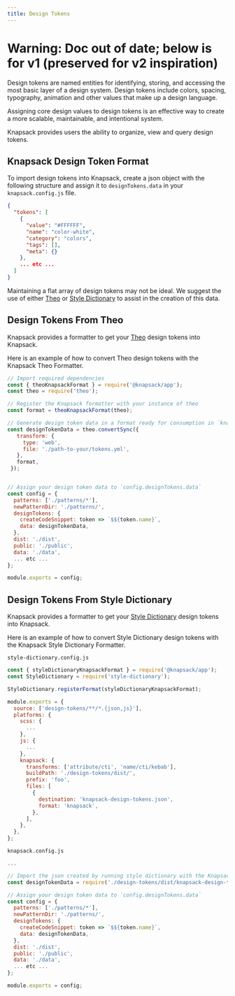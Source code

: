 ```yaml
---
title: Design Tokens
---
```


# **Warning: Doc out of date; below is for v1 (preserved for v2 inspiration)**

Design tokens are named entities for identifying, storing, and accessing the most basic layer of a design system. Design tokens include colors, spacing, typography, animation and other values that make up a design language.

Assigning core design values to design tokens is an effective way to create a more scalable, maintainable, and intentional system.

Knapsack provides users the ability to organize, view and query design tokens.

## Knapsack Design Token Format

To import design tokens into Knapsack, create a json object with the following structure and assign it to `designTokens.data` in your `knapsack.config.js` file.

```json
{
  "tokens": [
    {
      "value": "#FFFFFF",
      "name": "color-white",
      "category": "colors",
      "tags": [],
      "meta": {}
    },
    ... etc ...
  ]
}
```

Maintaining a flat array of design tokens may not be ideal. We suggest the use of either [Theo](https://www.npmjs.com/package/theo) or [Style Dictionary](https://amzn.github.io/style-dictionary/#/) to assist in the creation of this data.

## Design Tokens From Theo

Knapsack provides a formatter to get your [Theo](https://www.npmjs.com/package/theo) design tokens into Knapsack.

Here is an example of how to convert Theo design tokens with the Knapsack Theo Formatter.

```javascript
// Import required dependencies
const { theoKnapsackFormat } = require('@knapsack/app');
const theo = require('theo');

// Register the Knapsack formatter with your instance of theo
const format = theoKnapsackFormat(theo);

// Generate design token data in a format ready for consumption in `knapsack.config.js`
const designTokenData = theo.convertSync({
   transform: {
     type: 'web',
     file: './path-to-your/tokens.yml',
   },
   format,
 });


// Assign your design token data to `config.designTokens.data`
const config = {
  patterns: ['./patterns/*'],
  newPatternDir: './patterns/',
  designTokens: {
    createCodeSnippet: token => `$${token.name}`,
    data: designTokenData,
  },
  dist: './dist',
  public: './public',
  data: './data',
  ... etc ...
};

module.exports = config;

```

## Design Tokens From Style Dictionary

Knapsack provides a formatter to get your [Style Dictionary](https://amzn.github.io/style-dictionary/#/) design tokens into Knapsack.

Here is an example of how to convert Style Dictionary design tokens with the Knapsack Style Dictionary Formatter.

`style-dictionary.config.js`

```javascript
const { styleDictionaryKnapsackFormat } = require('@knapsack/app');
const StyleDictionary = require('style-dictionary');

StyleDictionary.registerFormat(styleDictionaryKnapsackFormat);

module.exports = {
  source: ['design-tokens/**/*.{json,js}'],
  platforms: {
    scss: {
      ...
    },
    js: {
      ...
    },
    knapsack: {
      transforms: ['attribute/cti', 'name/cti/kebab'],
      buildPath: './design-tokens/dist/',
      prefix: 'foo',
      files: [
        {
          destination: 'knapsack-design-tokens.json',
          format: 'knapsack',
        },
      ],
    },
  },
};
```

`knapsack.config.js`

```javascript
...

// Import the json created by running style dictionary with the Knapsack formatter
const designTokenData = require('./design-tokens/dist/knapsack-design-tokens');

// Assign your design token data to `config.designTokens.data`
const config = {
  patterns: ['./patterns/*'],
  newPatternDir: './patterns/',
  designTokens: {
    createCodeSnippet: token => `$${token.name}`,
    data: designTokenData,
  },
  dist: './dist',
  public: './public',
  data: './data',
  ... etc ...
};

module.exports = config;

```
